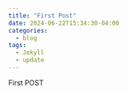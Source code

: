 ```yaml
---
title: "First Post"
date: 2024-06-22T15:34:30-04:00
categories:
  - blog
tags:
  - Jekyll
  - update
---
```


First POST
